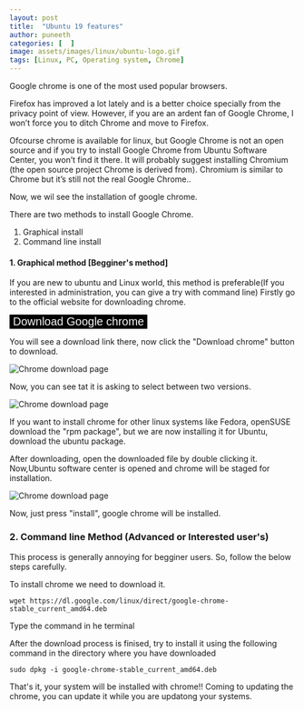 ```yaml
---
layout: post
title:  "Ubuntu 19 features"
author: puneeth
categories: [  ]
image: assets/images/linux/ubuntu-logo.gif
tags: [Linux, PC, Operating system, Chrome]
---
```


Google chrome is one of the most used popular browsers.

Firefox has improved a lot lately and is a better choice specially from the privacy point of view. However, if you are an ardent fan of Google Chrome, I won’t force you to ditch Chrome and move to Firefox.

Ofcourse chrome is available for linux, but Google Chrome is not an open source and if you try to install Google Chrome from Ubuntu Software Center, you won’t find it there. It will probably suggest installing Chromium (the open source project Chrome is derived from). Chromium is similar to Chrome but it’s still not the real Google Chrome.. 

Now, we wil see the installation of google chrome.

There are two methods to install Google Chrome.
1. Graphical install
2. Command line install

#### 1. Graphical method [Begginer's method]

If you are new to ubuntu and Linux world, this method is preferable(If you interested in administration, you can give a try with command line)
Firstly go to the official website for downloading chrome.

<a href="https://www.google.com/chrome/" target="_blank"><button style="cursor: pointer; color: whitesmoke; background-color: black; display: inline-block;text-decoration: none; border: none; max-width: 100%; font-size:20px">Download Google chrome
</button></a>

You will see a download link there, now click the "Download chrome" button to download.

<img src="{{ site.baseurl }}/assets/images/linux/chrome-download.png" alt="Chrome download page" style="max-width: 100%; border:0;"/> 

Now, you can see tat it is asking to select between two versions.

<img src="{{ site.baseurl }}/assets/images/linux/chrome-select.png" alt="Chrome download page" style="max-width: 100%; border:0;"/> 

If you want to install chrome for other linux systems like Fedora, openSUSE download the "rpm package", but we are now installing it for Ubuntu, download the ubuntu package.

After downloading, open the downloaded file by double clicking it. Now,Ubuntu software center is opened and chrome will be staged for installation. 

<img src="{{ site.baseurl }}/assets/images/linux/chrome-install.png" alt="Chrome download page" style="max-width: 100%; border:0;"/> 

Now, just press "install", google chrome will be installed.

### 2. Command line Method (Advanced or Interested user's)

This process is generally annoying for begginer users. So, follow the below steps carefully.

To install chrome we need to download it.
```
wget https://dl.google.com/linux/direct/google-chrome-stable_current_amd64.deb
```
Type the command in he terminal

After the download process is finised, try to install it using the following command in the directory where you have downloaded

```
sudo dpkg -i google-chrome-stable_current_amd64.deb
```

That's it, your system will be installed with chrome!!
Coming to updating the chrome, you can update it while you are updatong your systems.